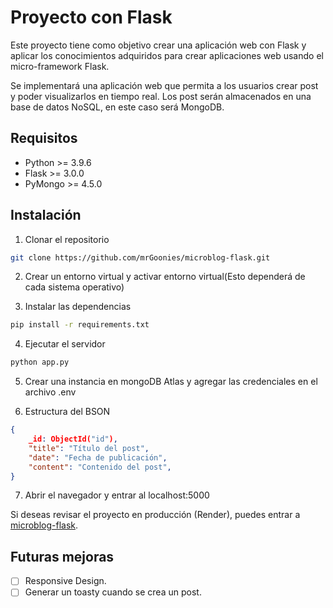 # Proyecto con Flask

Este proyecto tiene como objetivo crear una aplicación web con Flask y aplicar los conocimientos adquiridos para crear aplicaciones web usando el micro-framework Flask.

Se implementará una aplicación web que permita a los usuarios crear post y poder visualizarlos en tiempo real. Los post serán almacenados en una base de datos NoSQL, en este caso será MongoDB.

## Requisitos
- Python >= 3.9.6
- Flask >= 3.0.0
- PyMongo >= 4.5.0

## Instalación
1. Clonar el repositorio
```bash
git clone https://github.com/mrGoonies/microblog-flask.git
```
2. Crear un entorno virtual y activar entorno virtual(Esto dependerá de cada sistema operativo)

3. Instalar las dependencias
```bash
pip install -r requirements.txt
```
4. Ejecutar el servidor
```bash
python app.py
```

5. Crear una instancia en mongoDB Atlas y agregar las credenciales en el archivo .env

6. Estructura del BSON
```json
{
    _id: ObjectId("id"),
    "title": "Título del post",
    "date": "Fecha de publicación",
    "content": "Contenido del post",
}
```
7. Abrir el navegador y entrar al localhost:5000

Si deseas revisar el proyecto en producción (Render), puedes entrar a [microblog-flask](https://microblog-54y3.onrender.com/).

## Futuras mejoras
- [ ] Responsive Design.
- [ ] Generar un toasty cuando se crea un post.
